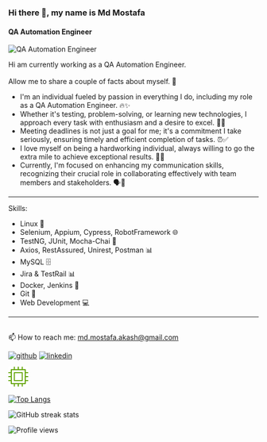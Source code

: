 ### Hi there 👋, my name is **Md Mostafa**
#### QA Automation Engineer
![QA Automation Engineer](https://media.licdn.com/dms/image/C5616AQFZDWvhFSmQjA/profile-displaybackgroundimage-shrink_350_1400/0/1649794604412?e=1690416000&v=beta&t=fT3SfJYI8UhumMcSXK7futiiZY4J_cGDbvhtV8GKBnM)

Hi am currently working as a QA Automation Engineer.
<br>
<br>
Allow me to share a couple of facts about myself. 🌟
- I'm an individual fueled by passion in everything I do, including my role as a QA Automation Engineer. 🔥✨
- Whether it's testing, problem-solving, or learning new technologies, I approach every task with enthusiasm and a desire to excel. 💪🌟
- Meeting deadlines is not just a goal for me; it's a commitment I take seriously, ensuring timely and efficient completion of tasks. ⏰✅
- I love myself on being a hardworking individual, always willing to go the extra mile to achieve exceptional results. 💯💼
- Currently, I'm focused on enhancing my communication skills, recognizing their crucial role in collaborating effectively with team members and stakeholders. 🗣️💬

<hr>

Skills: 
- Linux 🐧
- Selenium, Appium, Cypress, RobotFramework 🌐 
- TestNG, JUnit, Mocha-Chai 🌲 
- Axios, RestAssured, Unirest, Postman 📊
- MySQL 🗄️ 
- Jira & TestRail 📊 
- Docker, Jenkins 🚀 
- Git 🌿 
- Web Development 💻

<hr>

<br> 📫 How to reach me: md.mostafa.akash@gmail.com 


[<img src='https://cdn.jsdelivr.net/npm/simple-icons@3.0.1/icons/github.svg' alt='github' height='40'>](https://github.com/md-mostafa)  [<img src='https://cdn.jsdelivr.net/npm/simple-icons@3.0.1/icons/linkedin.svg' alt='linkedin' height='40'>](https://www.linkedin.com/in/md-mostafa-55bb341a6/)  

<a href='https://docs.github.com/en/developers'><img src='https://raw.githubusercontent.com/acervenky/animated-github-badges/master/assets/devbadge.gif' width='40' height='40'></a> 

[![Top Langs](https://github-readme-stats.vercel.app/api/top-langs/?username=md-mostafa)](https://github.com/anuraghazra/github-readme-stats)

![GitHub streak stats](https://streak-stats.demolab.com/?user=md-mostafa)  

![Profile views](https://gpvc.arturio.dev/md-mostafa)  
